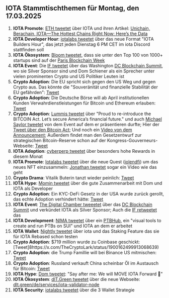 ## IOTA Stammtischthemen für Montag, den 17.03.2025

1. **IOTA Promote**: [ETH tweetet](https://x.com/ETHNews_com/status/1899072277796270432) über IOTA und ihren Artikel: [Unichain, Berachain, IOTA—The Hottest Chains Right Now: Here’s the Data](https://www.ethnews.com/unichain-berachain-iota-the-hottest-chains-right-now-heres-the-data/?feed_id=7971&_unique_id=67ced88082a1c)
2. **IOTA Developer Hour**: [iotalabs tweetet](https://x.com/iotalabs_/status/1899134191847006403) über das neue Format "IOTA Builders Hour", das jetzt jeden Dienstag 6 PM CET im iota Discord stattfinden soll
3. **IOTA Ökosystem**: [Bloom tweetet](https://x.com/bloomwalletio/status/1899185136337645672), dass sie unter den Top 100 von 1000+ startups sind auf der [Paris Blockchain Week](https://x.com/ParisBlockWeek)
4. **IOTA Event**: Die [IF tweetet](https://x.com/iota/status/1899112145658277943) über das Washington [DC Blockchain Summit](https://www.dcblockchainsummit.com/), wo sie Silver Sponsor sind und Dom Schiener als ein Sprecher unter vielen prominenten Crypto und US Politiker Leuten ist
5. **Crypto Adoption**: Die EU spricht sich gegen den US Weg und gegen Crypto aus. Das könnte die "Souveränität und finanzielle Stabilität der EU gefährden": [Tweet](https://x.com/blocktrainer/status/1899397654544584959)
6. **Crypto Adoption**: Die Deutsche Börse will ab April institutionellen Kunden Verwahrdienstleistungen für Bitcoin und Ethereum erlauben: [Tweet](https://x.com/blocktrainer/status/1899399780301750395)
7. **Crypto Adoption**: [Lummis tweetet](https://x.com/SenLummis/status/1899459877480579344) über "Proud to re-introduce the BITCOIN Act. Let’s secure America’s financial future." und auch [Michael Saylor tweetet](https://x.com/BitcoinMagazine/status/1899460139691671556) von dem Event auf dem er präsentieren durfte; Hier der [Tweet über den Bitcoin Act](https://x.com/SenLummis/status/1899449083628036177); Und noch ein [Video von dem Announcement](https://x.com/BitcoinNewsCom/status/1899479646992846924); Außerdem findet man den Gesetzentwurf zur strategischen Bitcoin-Reserve schon auf der Kongress-Gouverneurs-Webseite: [Tweet](https://x.com/BitcoinMagazine/status/1899973477479731678)
8. **IOTA Adoption**: [cyberperp tweetet](https://x.com/cyberperp/status/1899435609866879108) über besonders hohe Rewards in diesem Monat
9. **IOTA Promote**: [Iotalabs tweetet](https://x.com/iotalabs_/status/1899475471319847336) über die neue Quest ([iolendfi](https://x.com/iolendfi)) um das neues NFT einzusammeln: [Jonathan tweetet](https://x.com/3rdEclips3/status/1899737827891433880) sogar ein Video wie das geht
10. **Crypto Drama**: Vitalik Buterin tanzt wieder peinlich: [Tweet](https://x.com/otteroooo/status/1899460250455204324)
11. **IOTA Hype**: [Momin tweetet](https://x.com/mominsaqib/status/1899528247655719165) über die gute Zusammenarbeit mit Dom und IOTA als Developer
12. **Crypto Adoption**: Ein KYC-DeFi Gesetz in der USA wurde zurück gerollt, das echte Adoption verhindert hätte: [Tweet](https://x.com/jchervinsky/status/1899586234248499450)
13. **IOTA Event**: [The Digital Chamber tweeetet](https://x.com/DigitalChamber/status/1899838672326807596) über das [DC Blockchain Summit](https://www.dcblockchainsummit.com/sponsors/) und verkündet IOTA als Silver Sponsor; Auch die [IF retweetet](https://x.com/iota/status/1899855666459611376) das
14. **IOTA Development**: [NIMA tweetet](https://x.com/0xBusmin/status/1899828668538503598) über ein [PTBHub](https://t.co/rUkFPbPfXc), ein "visual tools to create and run PTBs on SUI" und IOTA an dem er arbeitet
15. **IOTA Wallet**: [Nightly tweetet](https://x.com/Nightly_app/status/1900170432961024322) über iota und das Staking Feature das sie für IOTA Rebased schon testen
16. **Crypto Adoption**: $719 million wurde zu Coinbase geschickt: [Tweet]8https://x.com/TheCryptoLark/status/1900162499913068639)
17. **Crypto Adoption**: die Trump Famillie will bei Binance US mitmischen: [Tweet](https://x.com/blocktrainer/status/1900201185237221619)
18. **Crypto Adoption**: Russland verkauft China scheinbar Öl im Austausch für Bitcoin: [Tweet](https://x.com/Ashcryptoreal/status/1900450228307657176)
19. **IOTA Hype**: [Dom tweetet](https://x.com/DomSchiener/status/1900232681675276786): "Say after me: We will MOVE IOTA Forward 🚀"
20. **IOTA Ökosystem**: [dlT.Green tweetet](https://x.com/dlt_green/status/1900281119590789520) über die neue Webseite: [dlt.green/de/services/iota-validator-node](https://dlt.green/de/services/iota-validator-node)
21. **IOTA Security**: [iotalabs tweetet](https://x.com/iotalabs_/status/1899837796241605043) über die 3 Wallet Strategie
